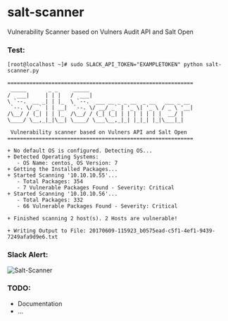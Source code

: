 # salt-scanner
Vulnerability Scanner based on Vulners Audit API and Salt Open

### Test:
```
[root@localhost ~]# sudo SLACK_API_TOKEN="EXAMPLETOKEN" python salt-scanner.py

===========================================================
 _____       _ _     _____
/  ___|     | | |   /  ___|
\ `--.  __ _| | |_  \ `--.  ___ __ _ _ __  _ __   ___ _ __
 `--. \/ _` | | __|  `--. \/ __/ _` | '_ \| '_ \ / _ \ '__|
/\__/ / (_| | | |_  /\__/ / (_| (_| | | | | | | |  __/ |
\____/ \__,_|_|\__| \____/ \___\__,_|_| |_|_| |_|\___|_|

 Vulnerability scanner based on Vulners API and Salt Open
===========================================================

+ No default OS is configured. Detecting OS...
+ Detected Operating Systems:
   - OS Name: centos, OS Version: 7
+ Getting the Installed Packages...
+ Started Scanning '10.10.10.55'...
   - Total Packages: 354
   - 7 Vulnerable Packages Found - Severity: Critical
+ Started Scanning '10.10.10.56'...
   - Total Packages: 332
   - 66 Vulnerable Packages Found - Severity: Critical

+ Finished scanning 2 host(s). 2 Hosts are vulnerable!

+ Writing Output to File: 20170609-115923_b0575ead-c5f1-4ef1-9439-7249afa9d9e6.txt
```
### Slack Alert:
![Salt-Scanner](https://github.com/0x4D31/salt-scanner/blob/master/docs/slack-alert_full.jpg)

### TODO:
+ Documentation
+ ...
